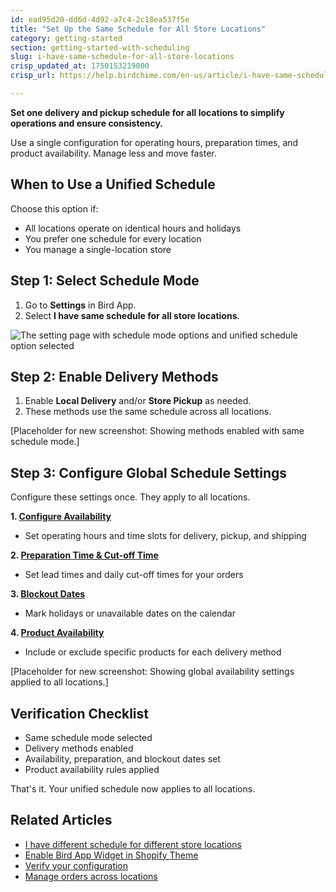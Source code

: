 ```yaml
---
id: ead95d20-dd6d-4d92-a7c4-2c18ea537f5e
title: "Set Up the Same Schedule for All Store Locations"
category: getting-started
section: getting-started-with-scheduling
slug: i-have-same-schedule-for-all-store-locations
crisp_updated_at: 1750153219000
crisp_url: https://help.birdchime.com/en-us/article/i-have-same-schedule-for-all-store-locations-13ukhrg/

---
```


**Set one delivery and pickup schedule for all locations to simplify operations and ensure consistency.**

Use a single configuration for operating hours, preparation times, and product availability. Manage less and move faster.

## When to Use a Unified Schedule

Choose this option if:
- All locations operate on identical hours and holidays
- You prefer one schedule for every location
- You manage a single-location store

## Step 1: Select Schedule Mode

1. Go to **Settings** in Bird App.
2. Select **I have same schedule for all store locations**.

![The setting page with schedule mode options and unified schedule option selected](https://storage.crisp.chat/users/helpdesk/website/ca826b447482b000/screenshot-2024-12-16-074117_m9ctr8.png)

## Step 2: Enable Delivery Methods

1. Enable **Local Delivery** and/or **Store Pickup** as needed.
2. These methods use the same schedule across all locations.

[Placeholder for new screenshot: Showing methods enabled with same schedule mode.]

## Step 3: Configure Global Schedule Settings

Configure these settings once. They apply to all locations.

**1. [Configure Availability](https://help.birdchime.com/en-us/article/configure-availability-settings-199dozz/)**
- Set operating hours and time slots for delivery, pickup, and shipping

**2. [Preparation Time & Cut-off Time](https://help.birdchime.com/en-us/article/configure-order-preparation-times-1b43s8n/)**
- Set lead times and daily cut-off times for your orders

**3. [Blockout Dates](https://help.birdchime.com/en-us/article/how-to-block-dates-from-calendar-tllghq/)**
- Mark holidays or unavailable dates on the calendar

**4. [Product Availability](https://help.birdchime.com/en-us/article/block-shipping-local-delivery-pickup-using-product-availability-t1zg9b/)**
- Include or exclude specific products for each delivery method

[Placeholder for new screenshot: Showing global availability settings applied to all locations.]

## Verification Checklist

- Same schedule mode selected
- Delivery methods enabled
- Availability, preparation, and blockout dates set
- Product availability rules applied

That's it. Your unified schedule now applies to all locations.

## Related Articles

- [I have different schedule for different store locations](https://help.birdchime.com/en-us/article/i-have-different-schedule-for-different-store-locations-1f6j2p0/)
- [Enable Bird App Widget in Shopify Theme](https://help.birdchime.com/en-us/article/enable-the-app-in-your-theme-450cbp/)
- [Verify your configuration](https://help.birdchime.com/en-us/article/place-a-test-order-13fhz0a/)
- [Manage orders across locations](https://help.birdchime.com/en-us/category/order-management-1l0qumf/)